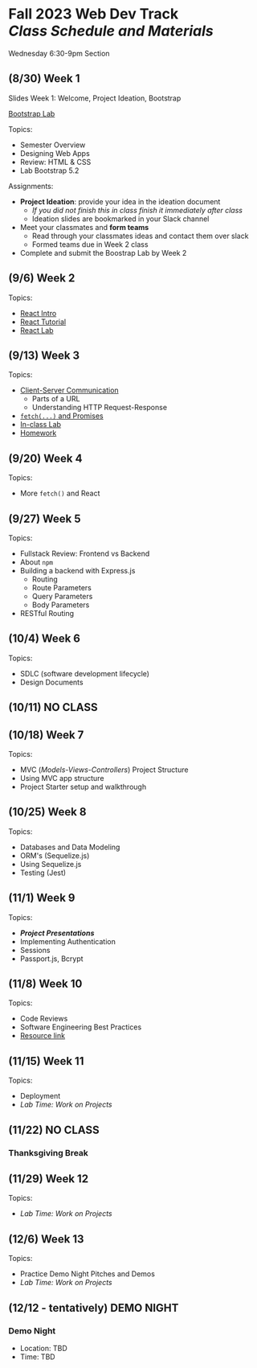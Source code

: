 # Fall 2023 Web Dev Track <br />_Class Schedule and Materials_

Wednesday 6:30-9pm Section

## (8/30) Week 1

Slides Week 1: Welcome, Project Ideation, Bootstrap

[Bootstrap Lab](https://github.com/CUNYTechPrep/lab-bootstrap-5.2)

Topics:

- Semester Overview
- Designing Web Apps
- Review: HTML & CSS
- Lab Bootstrap 5.2

Assignments:


- **Project Ideation**: provide your idea in the ideation document
    + *If you did not finish this in class finish it immediately after class*
    + Ideation slides are bookmarked in your Slack channel
- Meet your classmates and **form teams**
    + Read through your classmates ideas and contact them over slack
    + Formed teams due in Week 2 class
- Complete and submit the Boostrap Lab by Week 2


## (9/6) Week 2

Topics:

- [React Intro](https://docs.google.com/presentation/d/1bY37kUd1t6q40GPzCeqX8lDPsHbDXtc6/edit?usp=sharing&ouid=103158384177618401609&rtpof=true&sd=true)
- [React Tutorial](https://docs.google.com/presentation/d/1Mozl6FiAcimzfRMZCveCztGEQzYRN-sJ/edit?usp=sharing&ouid=103158384177618401609&rtpof=true&sd=true)
- [React Lab](https://github.com/CUNYTechPrep/2024-fall-web-dev/blob/main/materials/learn-react-1.md)


## (9/13) Week 3


Topics:

- [Client-Server Communication](https://docs.google.com/presentation/d/1I35K6h8TgFFRBGKyMEhmHzDKtgcnUhlX9EhCTal5pKE/edit?usp=sharing)
    + Parts of a URL
    + Understanding HTTP Request-Response
- [`fetch(...)` and Promises](https://docs.google.com/presentation/d/1hHMM91OriVQH8FydmqHchmiT8zFA-LkRCW0z7SKIsgM/edit?usp=sharing)
- [In-class Lab](https://github.com/CUNYTechPrep/lab-react-trivia)
- [Homework](https://github.com/CUNYTechPrep/lab-react-zip-search)


## (9/20) Week 4

Topics:

- More `fetch()` and React

## (9/27) Week 5


Topics:

- Fullstack Review: Frontend vs Backend
- About `npm`
- Building a backend with Express.js
    + Routing
    + Route Parameters
    + Query Parameters
    + Body Parameters
- RESTful Routing

## (10/4) Week 6

Topics:

- SDLC (software development lifecycle)
- Design Documents


## (10/11) NO CLASS

## (10/18) Week 7

Topics:

- MVC (_Models-Views-Controllers_) Project Structure
- Using MVC app structure
- Project Starter setup and walkthrough


## (10/25) Week 8


Topics:

- Databases and Data Modeling
- ORM's (Sequelize.js)
- Using Sequelize.js
- Testing (Jest)

## (11/1) Week 9

Topics:

- **_Project Presentations_**
- Implementing Authentication
- Sessions
- Passport.js, Bcrypt

## (11/8) Week 10


Topics:

- Code Reviews
- Software Engineering Best Practices
- [Resource link](http://web.mit.edu/6.005/www/fa16/classes/04-code-review/)

## (11/15) Week 11


Topics:

- Deployment
- _Lab Time: Work on Projects_

## (11/22) NO CLASS

### Thanksgiving Break


## (11/29) Week 12

Topics:

- _Lab Time: Work on Projects_

## (12/6) Week 13

Topics:

- Practice Demo Night Pitches and Demos
- _Lab Time: Work on Projects_

## (12/12 - tentatively) DEMO NIGHT

### Demo Night

- Location: TBD
- Time: TBD
